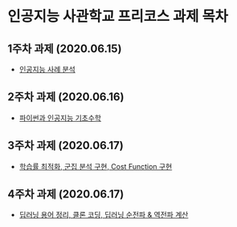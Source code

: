 # 인공지능 사관학교 프리코스 과제 목차

## 1주차 과제 (2020.06.15)
 * [인공지능 사례 분석](1주차_과제.ipynb)
## 2주차 과제 (2020.06.16)
 * [파이썬과 인공지능 기초수학](2주차과제.ipynb)
## 3주차 과제 (2020.06.17)
 * [학습률 최적화, 군집 분석 구현, Cost Function 구현](3주차_과제.ipynb)
## 4주차 과제 (2020.06.17)
 * [딥러닝 용어 정리, 클론 코딩, 딥러닝 순전파 & 역전파 계산](4주차_과제.ipynb)

